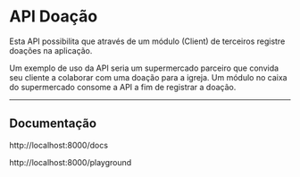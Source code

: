 # API Doação

Esta API possibilita que através de um módulo (Client) de terceiros registre doações na aplicação. 

Um exemplo de uso da API seria um supermercado parceiro que convida seu cliente a colaborar com uma doação para a igreja. Um módulo no caixa do supermercado consome a API a fim de registrar a doação.
___

## Documentação
http://localhost:8000/docs

http://localhost:8000/playground
